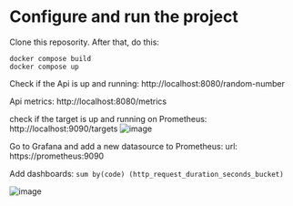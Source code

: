 # Configure and run the project

Clone this reposority. After that, do this:

```
docker compose build
docker compose up
```


Check if the Api is up and running: http://localhost:8080/random-number

Api metrics: http://localhost:8080/metrics

check if the target is up and running on Prometheus: http://localhost:9090/targets
![image](https://github.com/faulycoelho/article-api-prometheus-grafana/assets/37049426/49108a2c-f22f-4149-9325-70f99dd09498)


Go to Grafana and add a new datasource to Prometheus:
url: https://prometheus:9090

Add dashboards:
```sum by(code) (http_request_duration_seconds_bucket)```

![image](https://github.com/faulycoelho/article-api-prometheus-grafana/assets/37049426/fdec54ab-1d65-4c4b-9f66-e0660ae0343f)
